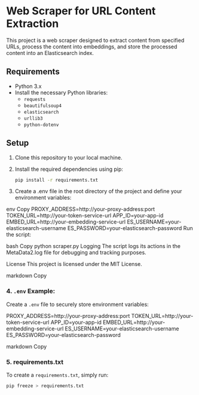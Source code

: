# Web Scraper for URL Content Extraction

This project is a web scraper designed to extract content from specified URLs, process the content into embeddings, and store the processed content into an Elasticsearch index.

## Requirements
- Python 3.x
- Install the necessary Python libraries:
    - `requests`
    - `beautifulsoup4`
    - `elasticsearch`
    - `urllib3`
    - `python-dotenv`

## Setup

1. Clone this repository to your local machine.

2. Install the required dependencies using pip:
   ```bash
   pip install -r requirements.txt


3. Create a .env file in the root directory of the project and define your environment variables:

env
Copy
PROXY_ADDRESS=http://your-proxy-address:port
TOKEN_URL=http://your-token-service-url
APP_ID=your-app-id
EMBED_URL=http://your-embedding-service-url
ES_USERNAME=your-elasticsearch-username
ES_PASSWORD=your-elasticsearch-password
Run the script:

bash
Copy
python scraper.py
Logging
The script logs its actions in the MetaData2.log file for debugging and tracking purposes.

License
This project is licensed under the MIT License.

markdown
Copy

### 4. **`.env` Example:**

Create a `.env` file to securely store environment variables:

PROXY_ADDRESS=http://your-proxy-address:port TOKEN_URL=http://your-token-service-url APP_ID=your-app-id EMBED_URL=http://your-embedding-service-url ES_USERNAME=your-elasticsearch-username ES_PASSWORD=your-elasticsearch-password

markdown
Copy

### 5. **requirements.txt**

To create a `requirements.txt`, simply run:

```bash
pip freeze > requirements.txt

